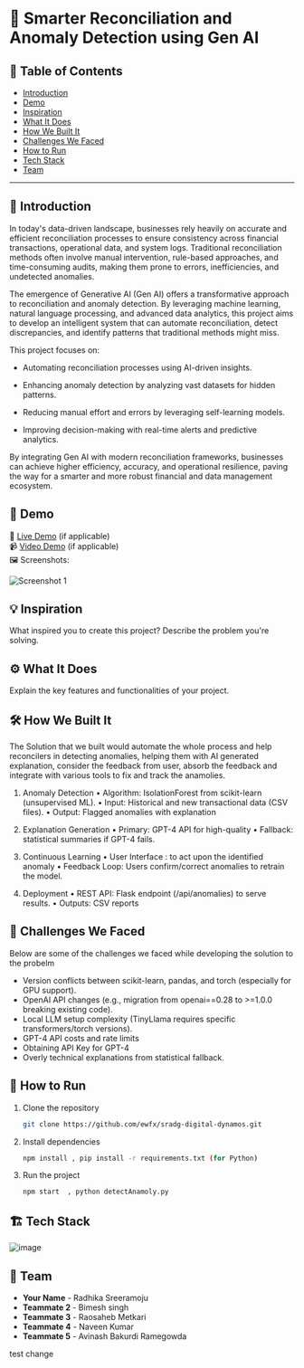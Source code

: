 # 🚀 Smarter Reconciliation and Anomaly Detection using Gen AI

## 📌 Table of Contents
- [Introduction](#introduction)
- [Demo](#demo)
- [Inspiration](#inspiration)
- [What It Does](#what-it-does)
- [How We Built It](#how-we-built-it)
- [Challenges We Faced](#challenges-we-faced)
- [How to Run](#how-to-run)
- [Tech Stack](#tech-stack)
- [Team](#team)

---

## 🎯 Introduction
In today's data-driven landscape, businesses rely heavily on accurate and efficient reconciliation processes to ensure consistency across financial transactions, operational data, and system logs. Traditional reconciliation methods often involve manual intervention, rule-based approaches, and time-consuming audits, making them prone to errors, inefficiencies, and undetected anomalies.

The emergence of Generative AI (Gen AI) offers a transformative approach to reconciliation and anomaly detection. By leveraging machine learning, natural language processing, and advanced data analytics, this project aims to develop an intelligent system that can automate reconciliation, detect discrepancies, and identify patterns that traditional methods might miss.

This project focuses on:

- Automating reconciliation processes using AI-driven insights.

- Enhancing anomaly detection by analyzing vast datasets for hidden patterns.

- Reducing manual effort and errors by leveraging self-learning models.

- Improving decision-making with real-time alerts and predictive analytics.

By integrating Gen AI with modern reconciliation frameworks, businesses can achieve higher efficiency, accuracy, and operational resilience, paving the way for a smarter and more robust financial and data management ecosystem.

## 🎥 Demo
🔗 [Live Demo](#) (if applicable)  
📹 [Video Demo](#) (if applicable)  
🖼️ Screenshots:

![Screenshot 1](link-to-image)

## 💡 Inspiration
What inspired you to create this project? Describe the problem you're solving.

## ⚙️ What It Does
Explain the key features and functionalities of your project.

## 🛠️ How We Built It
The Solution that we built would automate the whole process and help reconcilers in detecting anomalies, helping them with AI generated explanation, consider the feedback from user, absorb the feedback and integrate with various tools to fix and track the anamolies.

1. Anomaly Detection
•	Algorithm: IsolationForest from scikit-learn (unsupervised ML).
•	Input: Historical and new transactional data (CSV files).
•	Output: Flagged anomalies with explanation

2. Explanation Generation
•	Primary: GPT-4 API for high-quality
•	Fallback: statistical summaries if GPT-4 fails.

3. Continuous Learning
•	User Interface : to act upon the identified anomaly
•	Feedback Loop: Users confirm/correct anomalies to retrain the model.

4. Deployment
•	REST API: Flask endpoint (/api/anomalies) to serve results.
•	Outputs: CSV reports 

## 🚧 Challenges We Faced
Below are some of the challenges we faced while developing the solution to the probelm
- Version conflicts between scikit-learn, pandas, and torch (especially for GPU support).
- OpenAI API changes (e.g., migration from openai==0.28 to >=1.0.0 breaking existing code).
- Local LLM setup complexity (TinyLlama requires specific transformers/torch versions).
- GPT-4 API costs and rate limits
- Obtaining API Key for GPT-4
- Overly technical explanations from statistical fallback.



## 🏃 How to Run
1. Clone the repository  
   ```sh
   git clone https://github.com/ewfx/sradg-digital-dynamos.git
   ```
2. Install dependencies  
   ```sh
   npm install , pip install -r requirements.txt (for Python)
   ```
3. Run the project  
   ```sh
   npm start  , python detectAnamoly.py
   ```

## 🏗️ Tech Stack
![image](https://github.com/user-attachments/assets/cf9c278e-115d-4c0e-a3ff-116bb19cb376)


## 👥 Team
- **Your Name** - Radhika Sreeramoju
- **Teammate 2** - Bimesh singh
- **Teammate 3** - Raosaheb Metkari
- **Teammate 4** - Naveen Kumar
- **Teammate 5** - Avinash Bakurdi Ramegowda

test change
